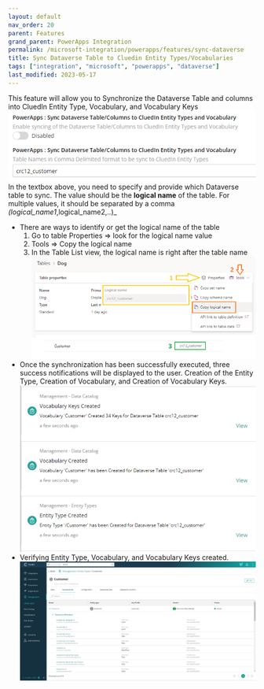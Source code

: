 ```yaml
---
layout: default
nav_order: 20
parent: Features
grand_parent: PowerApps Integration
permalink: /microsoft-integration/powerapps/features/sync-dataverse
title: Sync Dataverse Table to Cluedin Entity Types/Vocabularies
tags: ["integration", "microsoft", "powerapps", "dataverse"]
last_modified: 2023-05-17
---
```


This feature will allow you to Synchronize the Dataverse Table and columns into CluedIn Entity Type, Vocabulary, and Vocabulary Keys
![Sync Dataverse Table to Cluedin Entity Types/Vocabularies](../images/sync-dataverse-table-setting.png)
In the textbox above, you need to specify and provide which Dataverse table to sync. The value should be the **logical name** of the table. For multiple values, it should be separated by a comma _(logical_name1_,logical_name2,..)_
- There are ways to identify or get the logical name of the table
  1. Go to table Properties => look for the logical name value
  2. Tools => Copy the logical name
  3. In the Table List view, the logical name is right after the table name
![Identifying Logical Name](../images/dataverse-logical-name.png)
- Once the synchronization has been successfully executed, three success notifications will be displayed to the user. Creation of the Entity Type, Creation of Vocabulary, and Creation of Vocabulary Keys.
![Sync Dataverse Table Notification](../images/sync-dataverse-table-notification.png)
- Verifying Entity Type, Vocabulary, and Vocabulary Keys created.
![Create New EntityType and Vocab](../images/created-new-entitytype-and-vocab.png)